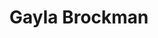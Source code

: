 ---
layout: layouts/profile.liquid
title: Gayla Brockman
id: gayla_brockman
prefix: 
first: Gayla
middle: 
last: Brockman
suffix: 
currentTitle: President and CEO
currentOrg: Michael Reese Health Trust
bio: Gayla Brockman moved to Chicago in 2016 to become the third President and CEO of the Michael Reese Health Trust. In just two years she orchestrated the transition of Michael Reese into a publicly supported foundation. As a public foundation, Michael Reese is able to leverage its assets, knowledge of industry and community and relationships to create the best possible environment for community based organizations and their programs. Whether it be creating a risk-free laboratory in which to prove concepts, incubating efforts that have proven successful in other communities or helping to accelerate promising practices, funders have a role to play to support the success of organizations and programs that align with mission. Previously, Ms. Brockman served as the Executive Director of the Menorah Legacy Foundation, a health care funder and program incubator, in Kansas City, Missouri from 2003 to 2015. Gayla is a co-founder of the Kansas City Double Up Food Bucks Kansas City, which makes fresh, locally grown food accessible and affordable to low-income residents. Prior to her foundation work, Ms. Brockman lived in Boston and worked in employee health at Boston’s Beth Israel Deaconess Medical Center and at Tufts Health Plan. She has a BA degree from the University of Michigan in Ann Arbor, MI and a MS degree in Health Care Administration from Simmons College in Boston, MA. Gayla is a member of The Chicago Network, a mentor for the Jewish Federation and Chicago Women in Philanthropy, a volunteer on the Equal Hope Strategic Planning Committee and a member of the Chicago History Museum. Ms. Brockman is married, has one daughter who is a sommelier working for Villa Maria Estate, the largest winery in New Zealand, and has a golden retriever named Cooper. Ms. Brockman practices yoga, runs and plays tennis.<br /><br />Accomplished, high energy, innovative health care foundation executive. I believe foundations should leverage their assets, knowledge of industry, community and relationships to create the best possible environment for community based organizations and their programs. Whether it be creating a risk-free laboratory in which to prove concepts, incubating efforts that have proven successful in other communities or helping to accelerate promising practices, funders have a role to play to support the success of organizations and programs that align with mission.
linkedin: https://www.linkedin.com/in/gaylabrockman/
tiktok: 
twitter: 
aboutme: 
insta: 
orgURL: https://wearemichaelreese.org/
snapchat: 
personalURL: 
smallHeadshotURL: assets/images/headshots/head%20shot%20with%20jacket%202%20cropped_converted_scaled.avif
originalHeadshotURL: assets/images/headshots/head%20shot%20with%20jacket%202%20cropped_converted_scaled.avif
tags-experience: 
 - Transformational and Growth
 - Transformational and Growth
tags-current-industries: 
 - Education and Health Services
 - Foundations/Granting Agency
 - Health Care and Social Assistance
 - Human Services
tags-current-position: 
 - CEO / Chief Executive Officer
 - President
tags-past-industries: 
 - Civic/Public Policy
 - Community Development/Organizing
 - Education and Health Services
 - Fitness
 - Foundations/Granting Agency
 - Health Care and Social Assistance
 - Hospitals
 - Human Services
 - Social Assistance
tags-past-position: 
 - Executive Director
tags-current-board-service: 
tags-past-board-service: 
    - Nonprofit
boards-current-corporate-private: 
boards-current-corporate-public: 
boards-current-nonprofit: 
boards-current-privateequity: 
boards-current-spac: 
boards-current-vc: 
boards-past-corporate-private: 
boards-past-corporate-public: 
boards-past-nonprofit: 
 - Healthy Schools Campaign, Committee chairperson
 - Healthy4Life, Member
boards-past-privateequity: 
boards-past-spac: 
boards-past-vc: 
---